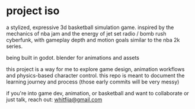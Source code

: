 # project iso

a stylized, expressive 3d basketball simulation game. inspired by the mechanics of nba jam and the energy of jet set radio / bomb rush cyberfunk, with gameplay depth and motion goals similar to the nba 2k series.

being built in godot. blender for animations and assets

this project is a way for me to explore game design, animation workflows and physics-based character control. this repo is meant to document the learning journey and process (those early commits will be very messy)

if you're into game dev, animation, or basketball and want to collaborate or just talk, reach out: whitfija@gmail.com
